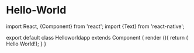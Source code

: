 # Hello-World
import React, {Component} from 'react';
import {Text} from 'react-native';

export default class Helloworldapp extends Component {
  render (){
    return (
      <Text> Hello World!</Text>);
  }
} 
>

